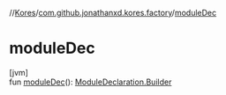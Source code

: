 //[Kores](../../index.md)/[com.github.jonathanxd.kores.factory](index.md)/[moduleDec](module-dec.md)

# moduleDec

[jvm]\
fun [moduleDec](module-dec.md)(): [ModuleDeclaration.Builder](../com.github.jonathanxd.kores.base/-module-declaration/-builder/index.md)
